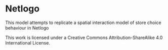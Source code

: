 # Netlogo

This model attempts to replicate a spatial interaction model of store choice behaviour in Netlogo

This work is licensed under a Creative Commons Attribution-ShareAlike 4.0 International License.

